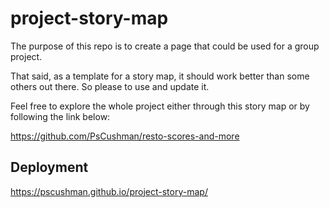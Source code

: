 # project-story-map
The purpose of this repo is to create a page that could be used for a group project.

That said, as a template for a story map, it should work better than some others out there. So please to use and update it.

Feel free to explore the whole project either through this story map or by following the link below:

https://github.com/PsCushman/resto-scores-and-more

## Deployment

https://pscushman.github.io/project-story-map/

